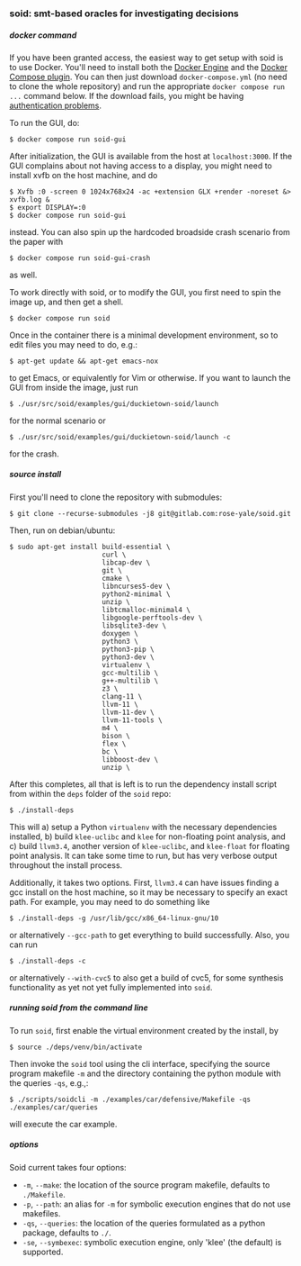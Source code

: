 ### soid: smt-based oracles for investigating decisions

##### docker command

If you have been granted access, the easiest way to get setup with soid is to use Docker. You'll need to install both the [Docker Engine](https://docs.docker.com/engine/install/) and the [Docker Compose plugin](https://docs.docker.com/compose/install/). You can then just download `docker-compose.yml` (no need to clone the whole repository) and run the appropriate `docker compose run ...` command below. If the download fails, you might be having [authentication problems](https://docs.gitlab.com/ee/user/packages/container_registry/authenticate_with_container_registry.html).

To run the GUI, do:
```shell
$ docker compose run soid-gui
```
After initialization, the GUI is available from the host at `localhost:3000`. If the GUI complains about not having access to a display, you might need to install xvfb on the host machine, and do
```shell
$ Xvfb :0 -screen 0 1024x768x24 -ac +extension GLX +render -noreset &> xvfb.log &
$ export DISPLAY=:0
$ docker compose run soid-gui
```
instead. You can also spin up the hardcoded broadside crash scenario from the paper with
```shell
$ docker compose run soid-gui-crash
```
as well.


To work directly with soid, or to modify the GUI, you first need to spin the image up, and then get a shell.
```shell
$ docker compose run soid
```
Once in the container there is a minimal development environment, so to edit files you may need to do, e.g.:
```shell
$ apt-get update && apt-get emacs-nox
```
to get Emacs, or equivalently for Vim or otherwise. If you want to launch the GUI from inside the image, just run
```shell
$ ./usr/src/soid/examples/gui/duckietown-soid/launch
```
for the normal scenario or
```shell
$ ./usr/src/soid/examples/gui/duckietown-soid/launch -c
```
for the crash.

##### source install

First you'll need to clone the repository with submodules:
```shell
$ git clone --recurse-submodules -j8 git@gitlab.com:rose-yale/soid.git
```

Then, run on debian/ubuntu:
```shell
$ sudo apt-get install build-essential \
                       curl \
                       libcap-dev \
                       git \
                       cmake \
                       libncurses5-dev \
                       python2-minimal \
                       unzip \
                       libtcmalloc-minimal4 \
                       libgoogle-perftools-dev \
                       libsqlite3-dev \
                       doxygen \
                       python3 \
                       python3-pip \
                       python3-dev \
                       virtualenv \
                       gcc-multilib \
                       g++-multilib \
                       z3 \
                       clang-11 \
                       llvm-11 \
                       llvm-11-dev \
                       llvm-11-tools \
                       m4 \
                       bison \
                       flex \
                       bc \
                       libboost-dev \
                       unzip \

```
After this completes, all that is left is to run the dependency install script from within the `deps` folder of the `soid` repo:
```
$ ./install-deps
```
This will a) setup a Python `virtualenv` with the necessary dependencies installed, b) build `klee-uclibc` and `klee` for non-floating point analysis, and c) build `llvm3.4`, another version of `klee-uclibc`, and `klee-float` for floating point analysis. It can take some time to run, but has very verbose output throughout the install process.

Additionally, it takes two options. First, `llvm3.4` can have issues finding a gcc install on the host machine, so it may be necessary to specify an exact path. For example, you may need to do something like
```
$ ./install-deps -g /usr/lib/gcc/x86_64-linux-gnu/10
```
or alternatively `--gcc-path` to get everything to build successfully. Also, you can run
```
$ ./install-deps -c
```
or alternatively `--with-cvc5` to also get a build of cvc5, for some synthesis functionality as yet not yet fully implemented into `soid`.

##### running soid from the command line

To run `soid`, first enable the virtual environment created by the install, by
```
$ source ./deps/venv/bin/activate
```
Then invoke the `soid` tool using the cli interface, specifying the source program makefile `-m` and the directory containing the python module with the queries `-qs`, e.g.,:
```
$ ./scripts/soidcli -m ./examples/car/defensive/Makefile -qs ./examples/car/queries
```
will execute the car example.

##### options

Soid current takes four options:

- `-m`, `--make`: the location of the source program makefile, defaults to `./Makefile`.
- `-p`, `--path`: an alias for `-m` for symbolic execution engines that do not use makefiles.
- `-qs`, `--queries`: the location of the queries formulated as a python package, defaults to `./`.
- `-se`, `--symbexec`: symbolic execution engine, only 'klee' (the default) is supported.